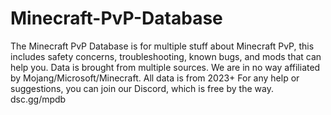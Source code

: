# Minecraft-PvP-Database
The Minecraft PvP Database is for multiple stuff about Minecraft PvP, this includes safety concerns, troubleshooting, known bugs, and mods that can help you.
Data is brought from multiple sources.
We are in no way affiliated by Mojang/Microsoft/Minecraft.
All data is from 2023+
For any help or suggestions, you can join our Discord, which is free by the way. dsc.gg/mpdb
